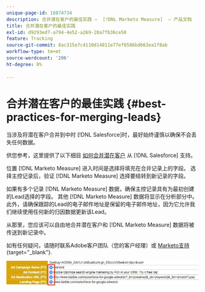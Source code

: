 ```yaml
---
unique-page-id: 18874734
description: 合并潜在客户的最佳实践 —  [!DNL Marketo Measure]  — 产品文档
title: 合并潜在客户的最佳实践
exl-id: d9293ed7-a794-4e52-a269-20a7fb36ce50
feature: Tracking
source-git-commit: 8ac315e7c4110d14811e77ef0586bd663ea1f8ab
workflow-type: tm+mt
source-wordcount: '206'
ht-degree: 0%

---
```


# 合并潜在客户的最佳实践 {#best-practices-for-merging-leads}

当涉及将潜在客户合并到中时 [!DNL Salesforce]时，最好始终谨慎以确保不会丢失任何数据。

供您参考，这里提供了以下细目 [如何合并潜在客户](https://help.salesforce.com/HTViewHelpDoc?id=leads_merge.htm&amp;language=en_US) 从 [!DNL Salesforce] 支持。

位置 [!DNL Marketo Measure] 进入时间是选择将填充在合并记录上的字段。 选择主控记录后，验证 [!DNL Marketo Measure] 选择要结转到新记录的字段。

如果有多个记录 [!DNL Marketo Measure] 数据，确保主控记录具有为最初创建的Lead选择的字段。 其他 [!DNL Marketo Measure] 数据将显示在分析部分中。 此外，请确保跟踪的Lead的电子邮件地址是保留的电子邮件地址，因为它允许我们继续使用任何新的归因数据更新该Lead。

从那里，您应该可以自由地合并潜在客户和 [!DNL Marketo Measure] 数据将被传送到新记录中。

如有任何疑问，请随时联系Adobe客户团队（您的客户经理）或 [Marketo支持](https://nation.marketo.com/t5/support/ct-p/Support){target="_blank"}.

![](assets/1.jpg)
